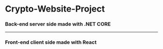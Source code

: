 # Crypto-Website-Project


### Back-end server side made with .NET CORE 
<hr>

### Front-end client side made with React
